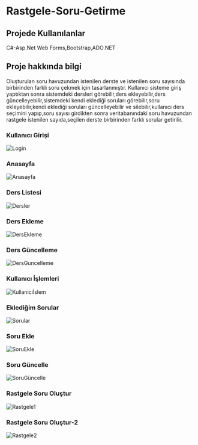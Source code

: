 # Rastgele-Soru-Getirme
## Projede Kullanılanlar
C#-Asp.Net Web Forms,Bootstrap,ADO.NET
## Proje hakkında bilgi
Oluşturulan soru havuzundan istenilen derste ve istenilen soru sayısında birbirinden farklı soru çekmek için tasarlanmıştır.
Kullanıcı sisteme giriş yaptıktan sonra sistemdeki dersleri görebilir,ders ekleyebilir,ders güncelleyebilir,sistemdeki kendi eklediği soruları görebilir,soru ekleyebilir,kendi eklediği soruları güncelleyebilir ve silebilir,kullanıcı ders seçimini yapıp,soru sayısı girdikten sonra 
 veritabanındaki soru havuzundan rastgele istenilen sayıda,seçilen derste birbirinden farklı sorular getirilir.
### Kullanıcı Girişi
![Login](https://user-images.githubusercontent.com/39930435/89415798-11cb5c00-d735-11ea-896a-eedd81ecc47f.png)
### Anasayfa
![Anasayfa](https://user-images.githubusercontent.com/39930435/89415788-10019880-d735-11ea-8f6d-9256ed2aee7c.png)
### Ders Listesi
![Dersler](https://user-images.githubusercontent.com/39930435/89415793-1132c580-d735-11ea-8f5b-a4a531d1b541.png)
### Ders Ekleme
![DersEkleme](https://user-images.githubusercontent.com/39930435/89415790-109a2f00-d735-11ea-9021-3baa89a510c0.png)
### Ders Güncelleme
![DersGuncelleme](https://user-images.githubusercontent.com/39930435/89415792-109a2f00-d735-11ea-9a21-f31ae64fc0e9.png)
### Kullanıcı İşlemleri
![Kullaniciİslem](https://user-images.githubusercontent.com/39930435/89415796-11cb5c00-d735-11ea-92b2-0ea7c04a13df.png)
### Eklediğim Sorular
![Sorular](https://user-images.githubusercontent.com/39930435/89415783-0ed06b80-d735-11ea-9878-08dc3531c56c.png)
### Soru Ekle
![SoruEkle](https://user-images.githubusercontent.com/39930435/89415804-12fc8900-d735-11ea-83f4-c799dfae4ca7.png)
### Soru Güncelle
![SoruGüncelle](https://user-images.githubusercontent.com/39930435/89415805-13951f80-d735-11ea-802c-f4a6bb87ac16.png)
### Rastgele Soru Oluştur
![Rastgele1](https://user-images.githubusercontent.com/39930435/89415800-1263f280-d735-11ea-9eab-2a8568f49449.png)
### Rastgele Soru Oluştur-2
![Rastgele2](https://user-images.githubusercontent.com/39930435/89415801-12fc8900-d735-11ea-8689-411bce98401e.png)












